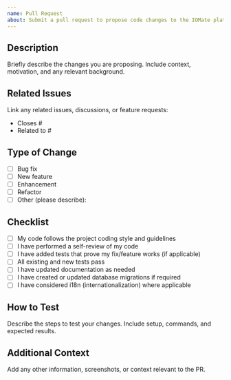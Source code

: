 ```yaml
---
name: Pull Request
about: Submit a pull request to propose code changes to the IOMate platform
---
```


## Description
Briefly describe the changes you are proposing. Include context, motivation, and any relevant background.

## Related Issues
Link any related issues, discussions, or feature requests:
- Closes #
- Related to #

## Type of Change
- [ ] Bug fix
- [ ] New feature
- [ ] Enhancement
- [ ] Refactor
- [ ] Other (please describe):

## Checklist
- [ ] My code follows the project coding style and guidelines
- [ ] I have performed a self-review of my code
- [ ] I have added tests that prove my fix/feature works (if applicable)
- [ ] All existing and new tests pass
- [ ] I have updated documentation as needed
- [ ] I have created or updated database migrations if required
- [ ] I have considered i18n (internationalization) where applicable

## How to Test
Describe the steps to test your changes. Include setup, commands, and expected results.

## Additional Context
Add any other information, screenshots, or context relevant to the PR.
